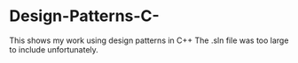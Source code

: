 # Design-Patterns-C-
This shows my work using design patterns in C++
The .sln file was too large to include unfortunately.

